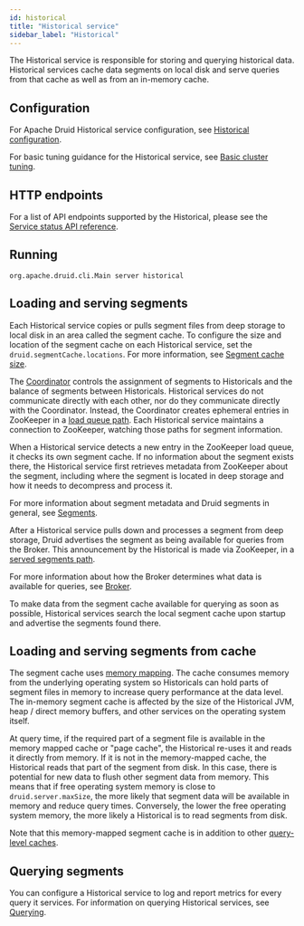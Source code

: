```yaml
---
id: historical
title: "Historical service"
sidebar_label: "Historical"
---
```


<!--
  ~ Licensed to the Apache Software Foundation (ASF) under one
  ~ or more contributor license agreements.  See the NOTICE file
  ~ distributed with this work for additional information
  ~ regarding copyright ownership.  The ASF licenses this file
  ~ to you under the Apache License, Version 2.0 (the
  ~ "License"); you may not use this file except in compliance
  ~ with the License.  You may obtain a copy of the License at
  ~
  ~   http://www.apache.org/licenses/LICENSE-2.0
  ~
  ~ Unless required by applicable law or agreed to in writing,
  ~ software distributed under the License is distributed on an
  ~ "AS IS" BASIS, WITHOUT WARRANTIES OR CONDITIONS OF ANY
  ~ KIND, either express or implied.  See the License for the
  ~ specific language governing permissions and limitations
  ~ under the License.
  -->

The Historical service is responsible for storing and querying historical data.
Historical services cache data segments on local disk and serve queries from that cache as well as from an in-memory cache.

## Configuration

For Apache Druid Historical service configuration, see [Historical configuration](../configuration/index.md#historical).

For basic tuning guidance for the Historical service, see [Basic cluster tuning](../operations/basic-cluster-tuning.md#historical).

## HTTP endpoints

For a list of API endpoints supported by the Historical, please see the [Service status API reference](../api-reference/service-status-api.md#historical).

## Running

```
org.apache.druid.cli.Main server historical
```

## Loading and serving segments

Each Historical service copies or pulls segment files from deep storage to local disk in an area called the segment cache. To configure the size and location of the segment cache on each Historical service, set the `druid.segmentCache.locations`.
For more information, see [Segment cache size](../operations/basic-cluster-tuning.md#segment-cache-size).

The [Coordinator](../design/coordinator.md) controls the assignment of segments to Historicals and the balance of segments between Historicals. Historical services do not communicate directly with each other, nor do they communicate directly with the Coordinator. Instead, the Coordinator creates ephemeral entries in ZooKeeper in a [load queue path](../configuration/index.md#path-configuration). Each Historical service maintains a connection to ZooKeeper, watching those paths for segment information.

When a Historical service detects a new entry in the ZooKeeper load queue, it checks its own segment cache. If no information about the segment exists there, the Historical service first retrieves metadata from ZooKeeper about the segment, including where the segment is located in deep storage and how it needs to decompress and process it.

For more information about segment metadata and Druid segments in general, see [Segments](../design/segments.md).

After a Historical service pulls down and processes a segment from deep storage, Druid advertises the segment as being available for queries from the Broker. This announcement by the Historical is made via ZooKeeper, in a [served segments path](../configuration/index.md#path-configuration).

For more information about how the Broker determines what data is available for queries, see [Broker](broker.md).

To make data from the segment cache available for querying as soon as possible, Historical services search the local segment cache upon startup and advertise the segments found there.

## Loading and serving segments from cache

The segment cache uses [memory mapping](https://en.wikipedia.org/wiki/Mmap). The cache consumes memory from the underlying operating system so Historicals can hold parts of segment files in memory to increase query performance at the data level. The in-memory segment cache is affected by the size of the Historical JVM, heap / direct memory buffers, and other services on the operating system itself.

At query time, if the required part of a segment file is available in the memory mapped cache or "page cache", the Historical re-uses it and reads it directly from memory. If it is not in the memory-mapped cache, the Historical reads that part of the segment from disk. In this case, there is potential for new data to flush other segment data from memory. This means that if free operating system memory is close to `druid.server.maxSize`, the more likely that segment data will be available in memory and reduce query times. Conversely, the lower the free operating system memory, the more likely a Historical is to read segments from disk.

Note that this memory-mapped segment cache is in addition to other [query-level caches](../querying/caching.md).

## Querying segments

You can configure a Historical service to log and report metrics for every query it services.
For information on querying Historical services, see [Querying](../querying/querying.md).
